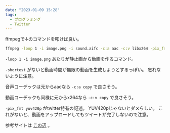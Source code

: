 ```yaml
---
date: "2023-01-09 15:28"
tags:
  - プログラミング
  - Twitter
---
```


ffmpegで↓のコマンドを叩けば良い。

```sh
ffmpeg -loop 1 -i image.png -i sound.aifc -c:a aac -c:v libx264 -pix_fmt yuv420p -shortest out.mp4
```

`-loop 1 -i image.png` あたりが静止画から動画を作るコマンド。

`-shortest` がないと動画時間が無限の動画を生成しようとするっぽい。
忘れないように注意。

音声コーデックは元からaacなら `-c:a copy` で良さそう。

動画コーデックも同様に元からx264なら `-c:v copy` で良さそう。

`-pix_fmt yuv420p` がtwitter特有の記述。
YUV420pじゃないとダメらしい。
これがないと、動画をアップロードしてもツイートが完了しないので注意。

参考サイトは
[この辺](https://kivantium.hateblo.jp/entry/2017/07/16/160859)
。
